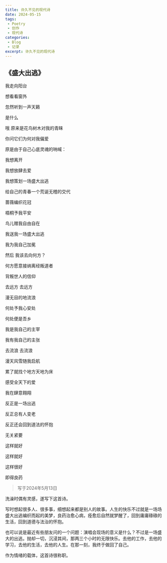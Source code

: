 ```yaml
---
title: 许久不见的现代诗
date: 2024-05-15
tags:
 - Poetry
 - 创作
 - 现代诗
categories:
 - Blog
 - 记录
excerpt: 许久不见的现代诗
---
```


## 《盛大出逃》

我走向阳台

想看看窗外

忽然听到一声天籁

是什么

哦 原来是花鸟树木对我的青睐

你问它们为何对我偏爱

原是由于自己心底灵魂的呐喊：


我想离开

我想放肆去爱

我想策划一场盛大出逃

给自己的青春一个荒诞无稽的交代


蔷薇编织花冠

梧桐予我平安

鸟儿赠我自由自在

我送我一场盛大出逃

我为我自己加冕

然后 我该去向何方？

何方愿意接纳离经叛道者

背叛世人的信仰


去远方 去远方

漫无目的地流浪

何处予我心安处

何处便是吾乡

我是我自己的主宰

我有我自己的主张

去流浪 去流浪

漫天风雪随我启航

累了就找个地方天地为床

感受全天下的爱

我在肆意翱翔


反正是一场出逃

反正总有人变老

反正还会回到道法的怀抱

无关紧要

这样就好

这样就好

这样很好

即得良药



> 写于2024年5月13日

洗澡时偶有灵感，遂写下这首诗。

写时想起很多人、很多事，细想起来都是别人的故事。人生的快乐不过就是一场场盛大出逃编织而起的美梦，良药治愈心病，痊愈后自然就梦醒了，回到庸庸碌碌的生活，回到道德与法治的怀抱。

也可以说是最近有些朋友问的一个问题：演唱会现场的意义是什么？不过是一场盛大的出逃。抛却一切，沉浸其间，那两三个小时的无限快乐。去他的工作，去他的学习，去他的生活，去他的人生。在那一刻，我终于做回了自己。

作为情绪的载体，这首诗很称职。

